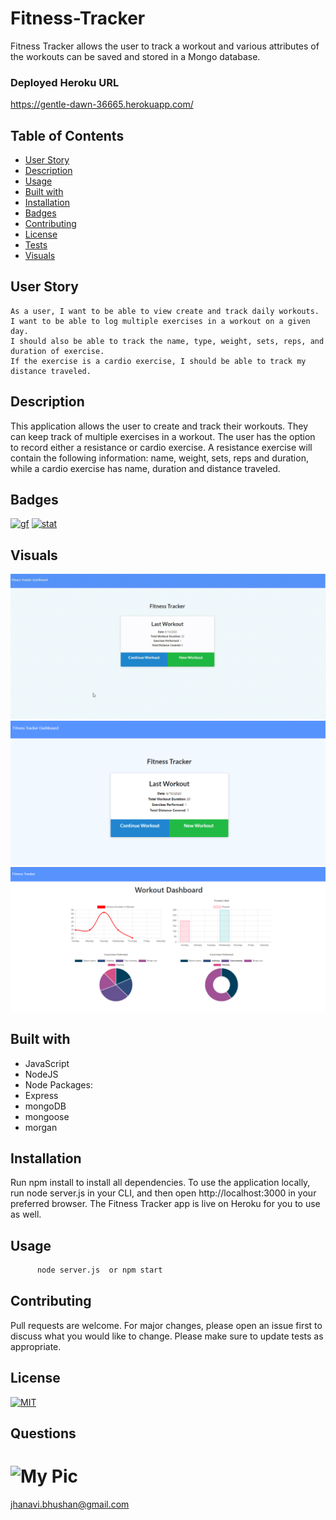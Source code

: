 # Fitness-Tracker

Fitness Tracker allows the user to track a workout and various attributes of the workouts can be saved and stored in a Mongo database.

### Deployed Heroku URL
https://gentle-dawn-36665.herokuapp.com/

## Table of Contents
   * [User Story](#user-story)
   * [Description](#description)
   * [Usage](#usage)
   * [Built with](#built-with)
   * [Installation](#installation)
   * [Badges](#badges)
   * [Contributing](#contributing)
   * [License](#license)
   * [Tests](#tests)
   * [Visuals](#visuals)

## User Story
```
As a user, I want to be able to view create and track daily workouts. 
I want to be able to log multiple exercises in a workout on a given day. 
I should also be able to track the name, type, weight, sets, reps, and duration of exercise. 
If the exercise is a cardio exercise, I should be able to track my distance traveled.

```

## Description

This application allows the user to create and track their workouts. They can keep track of multiple exercises in a workout. 
The user has the option to record either a resistance or cardio exercise. A resistance exercise will contain the following information: name, weight, sets, reps and duration, while a cardio exercise has name, duration and distance traveled.

## Badges
[![gf](https://img.shields.io/github/followers/sujatha-m?style=social)](https://img.shields.io/github/followers/sujatha-m?style=social)
[![stat](https://img.shields.io/website?url=https%3A%2F%2Fsujatha-m.github.io%2FWeather-Dashboard%2FDevelop%2F)](https://img.shields.io/website?url=https%3A%2F%2Fsujatha-m.github.io%2FWeather-Dashboard%2FDevelop%2F)


## Visuals

![](Demo/fitnessTracker.gif)
![](Demo/Screenshot1.png)
![](Demo/Screenshot2.png)

## Built with
* JavaScript
* NodeJS
* Node Packages:
* Express
* mongoDB
* mongoose
* morgan

## Installation 
Run npm install to install all dependencies. To use the application locally, run node server.js in your CLI, and then open http://localhost:3000 in your preferred browser. The Fitness Tracker app is live on Heroku for you to use as well.

## Usage
```sh
      node server.js  or npm start
```

## Contributing
Pull requests are welcome. For major changes, please open an issue first to discuss what you would like to change.
Please make sure to update tests as appropriate.


## License 
[![MIT](https://img.shields.io/npm/l/isc?color=Blue&style=plastic)](https://img.shields.io/npm/l/isc?color=Blue&style=plastic)

## Questions
# ![My Pic](https://avatars0.githubusercontent.com/u/59231894?v=4)

jhanavi.bhushan@gmail.com